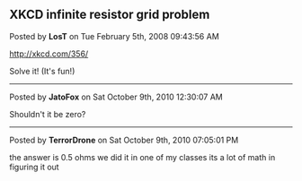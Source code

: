 ## XKCD infinite resistor grid problem
Posted by **LosT** on Tue February 5th, 2008 09:43:56 AM

<!-- m --><a class="postlink" href="http://xkcd.com/356/">http://xkcd.com/356/</a><!-- m -->

Solve it! (It's fun!)

--------------------------------------------------------------------------------

Posted by **JatoFox** on Sat October 9th, 2010 12:30:07 AM

Shouldn't it be zero?

--------------------------------------------------------------------------------

Posted by **TerrorDrone** on Sat October 9th, 2010 07:05:01 PM

the answer is 0.5 ohms we did it in one of my classes its a lot of math in figuring it out
